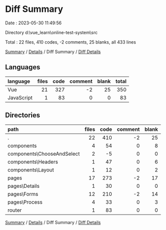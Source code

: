 # Diff Summary

Date : 2023-05-30 11:49:56

Directory d:\\vue_learn\\online-test-system\\src

Total : 22 files,  410 codes, -2 comments, 25 blanks, all 433 lines

[Summary](results.md) / [Details](details.md) / Diff Summary / [Diff Details](diff-details.md)

## Languages
| language | files | code | comment | blank | total |
| :--- | ---: | ---: | ---: | ---: | ---: |
| Vue | 21 | 327 | -2 | 25 | 350 |
| JavaScript | 1 | 83 | 0 | 0 | 83 |

## Directories
| path | files | code | comment | blank | total |
| :--- | ---: | ---: | ---: | ---: | ---: |
| . | 22 | 410 | -2 | 25 | 433 |
| components | 4 | 54 | 0 | 8 | 62 |
| components\\ChooseAndSelect | 2 | -5 | 0 | 0 | -5 |
| components\\Headers | 1 | 47 | 0 | 6 | 53 |
| components\\Layout | 1 | 12 | 0 | 2 | 14 |
| pages | 17 | 273 | -2 | 17 | 288 |
| pages\\Details | 1 | 30 | 0 | 0 | 30 |
| pages\\Forms | 12 | 210 | -2 | 14 | 222 |
| pages\\Process | 4 | 33 | 0 | 3 | 36 |
| router | 1 | 83 | 0 | 0 | 83 |

[Summary](results.md) / [Details](details.md) / Diff Summary / [Diff Details](diff-details.md)